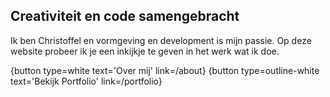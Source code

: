 ## Creativiteit en code samengebracht

Ik ben Christoffel en vormgeving en development is mijn passie. 
Op deze website probeer ik je een inkijkje te geven in het werk wat ik doe.

{button type=white text='Over mij' link=/about}
{button type=outline-white text='Bekijk Portfolio' link=/portfolio}
